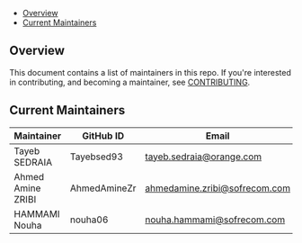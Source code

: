 - [Overview](#overview)
- [Current Maintainers](#current-maintainers)
<!-- - [Emeritus](#emeritus) -->

## Overview

This document contains a list of maintainers in this repo. If you're interested in contributing, and becoming a maintainer, see [CONTRIBUTING](https://github.com/Orange-OpenSource/ouds-flutter/blob/develop/.github/CONTRIBUTING.md).

## Current Maintainers

<!-- Sort by alphabetic order, last name in upper case -->

| Maintainer           | GitHub ID    | Email                                | Affiliation    |
| -------------------- | -----------  | ------------------------------------ | -------------- |
| Tayeb SEDRAIA        | Tayebsed93   | tayeb.sedraia@orange.com             | OAB SA         |
| Ahmed Amine ZRIBI    | AhmedAmineZr | ahmedamine.zribi@sofrecom.com        | SOFRECOM       |
| HAMMAMI Nouha        | nouha06      | nouha.hammami@sofrecom.com           | SOFRECOM       |

<!--
## Emeritus

| Maintainer           | GitHub ID    | Affiliation    |
| -------------------- | -----------  | -------------- |
-->


